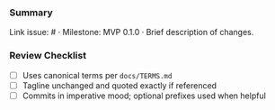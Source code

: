 ### Summary
Link issue: #<id> · Milestone: MVP 0.1.0 · Brief description of changes.

### Review Checklist
- [ ] Uses canonical terms per `docs/TERMS.md`
- [ ] Tagline unchanged and quoted exactly if referenced
- [ ] Commits in imperative mood; optional prefixes used when helpful
